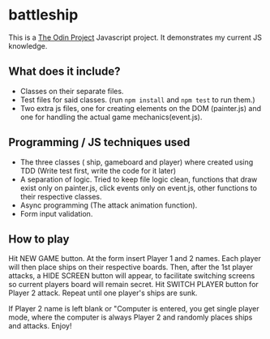 # battleship
This is a [The Odin Project](https://www.theodinproject.com/lessons/javascript-battleship) Javascript project. It demonstrates my current JS knowledge.
## What does it include?
* Classes on their separate files.
* Test files for said classes. (run `npm install` and `npm test` to run them.)
* Two extra js files, one for creating elements on the DOM (painter.js) and one for handling the actual game mechanics(event.js).


## Programming / JS techniques used
* The three classes ( ship, gameboard and player) where created using TDD (Write test first, write the code for it later)
* A separation of logic. Tried to keep file logic clean, functions that draw exist only on painter.js, click events only on event.js, other functions to their respective classes.
* Async programming (The attack animation function).
* Form input validation.


## How to play 
Hit NEW GAME button. At the form insert Player 1 and 2 names. Each player will then place ships on their respective boards. Then, after the 1st player attacks, a HIDE SCREEN button will appear, to facilitate switching screens so current players board will remain secret. Hit SWITCH PLAYER button for Player 2 attack. Repeat until one player's ships are sunk.


If Player 2 name is left blank or "Computer is entered, you get single player mode, where the computer is always Player 2 and randomly places ships and attacks. Enjoy!
